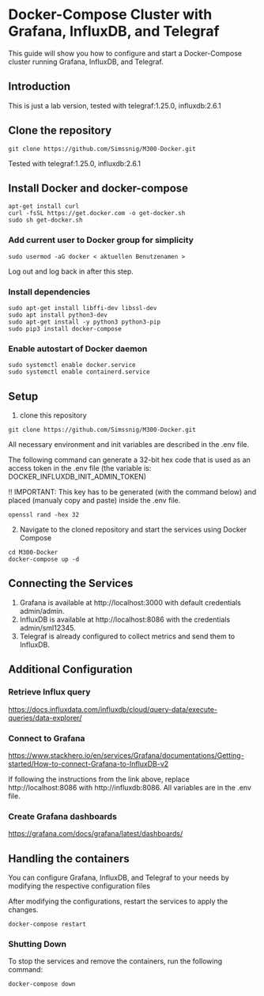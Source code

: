 # Docker-Compose Cluster with Grafana, InfluxDB, and Telegraf
This guide will show you how to configure and start a Docker-Compose cluster running Grafana, InfluxDB, and Telegraf.
## Introduction
This is just a lab version, tested with telegraf:1.25.0, influxdb:2.6.1
## Clone the repository
```
git clone https://github.com/Simssnig/M300-Docker.git
```
Tested with telegraf:1.25.0, influxdb:2.6.1
## Install Docker and docker-compose
```
apt-get install curl
curl -fsSL https://get.docker.com -o get-docker.sh
sudo sh get-docker.sh
```
### Add current user to Docker group for simplicity
```
sudo usermod -aG docker < aktuellen Benutzenamen >
```
Log out and log back in after this step.

### Install dependencies
```
sudo apt-get install libffi-dev libssl-dev
sudo apt install python3-dev
sudo apt-get install -y python3 python3-pip
sudo pip3 install docker-compose
```
### Enable autostart of Docker daemon
```
sudo systemctl enable docker.service
sudo systemctl enable containerd.service
```
## Setup
1. clone this repository
```
git clone https://github.com/Simssnig/M300-Docker.git
```
All necessary environment and init variables are described in the .env file.

The following command can generate a 32-bit hex code that is used as an access token in the .env file (the variable is: DOCKER_INFLUXDB_INIT_ADMIN_TOKEN)

!! IMPORTANT: This key has to be generated (with the command below) and placed (manualy copy and paste) inside the .env file.
```
openssl rand -hex 32
```
2. Navigate to the cloned repository and start the services using Docker Compose
```
cd M300-Docker
docker-compose up -d
```
## Connecting the Services
1. Grafana is available at http://localhost:3000 with default credentials admin/admin.
2. InfluxDB is available at http://localhost:8086 with the credentials admin/sml12345.
3. Telegraf is already configured to collect metrics and send them to InfluxDB.
## Additional Configuration
### Retrieve Influx query
https://docs.influxdata.com/influxdb/cloud/query-data/execute-queries/data-explorer/
### Connect to Grafana
https://www.stackhero.io/en/services/Grafana/documentations/Getting-started/How-to-connect-Grafana-to-InfluxDB-v2

If following the instructions from the link above, replace http://localhost:8086 with http://influxdb:8086. All variables are in the .env file.
### Create Grafana dashboards
https://grafana.com/docs/grafana/latest/dashboards/
## Handling the containers
You can configure Grafana, InfluxDB, and Telegraf to your needs by modifying the respective configuration files

After modifying the configurations, restart the services to apply the changes.
```
docker-compose restart
```
### Shutting Down
To stop the services and remove the containers, run the following command:
```
docker-compose down
```
